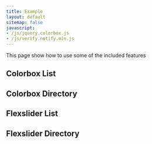 ```yaml
---
title: Example
layout: default
sitemap: false
javascript:
- /js/jquery.colorbox.js
- /js/verify.notify.min.js
---
```


This page show how to use some of the included features

## Colorbox List



## Colorbox Directory



## Flexslider List



## Flexslider Directory



